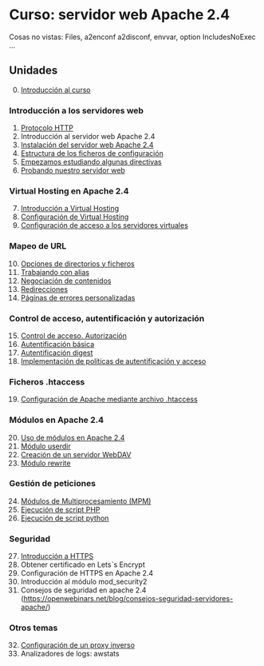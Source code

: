 # Curso: servidor web Apache 2.4

Cosas no vistas: Files, a2enconf a2disconf, envvar, option IncludesNoExec ...

## Unidades

0. [Introducción al curso](curso/u0)

### Introducción a los servidores web

1. [Protocolo HTTP](curso/u1) 
2. Introducción al servidor web Apache 2.4
3. [Instalación del servidor web Apache 2.4](curso/u3)
4. [Estructura de los ficheros de configuración](curso/u4)
5. [Empezamos estudiando algunas directivas](curso/u5)
6. [Probando nuestro servidor web](curso/u6)

### Virtual Hosting en Apache 2.4

7. [Introducción a Virtual Hosting](curso/u7)
8. [Configuración de Virtual Hosting](curso/u8)
9. [Configuración de acceso a los servidores virtuales](curso/u9)

### Mapeo de URL

10. [Opciones de directorios y ficheros](curso/u10)
11. [Trabajando con alias](curso/u11)
12. [Negociación de contenidos](curso/u12)
13. [Redirecciones](curso/u13)
14. [Páginas de errores personalizadas](curso/u14)

### Control de acceso, autentificación y autorización

15. [Control de acceso. Autorización](curso/u15)
16. [Autentificación básica](curso/u16)
17. [Autentificación digest](curso/u17)
18. [Implementación de políticas de autentificación y acceso](curso/u18)

### Ficheros .htaccess

19. [Configuración de Apache mediante archivo .htaccess](curso/u19)

### Módulos en Apache 2.4

20. [Uso de módulos en Apache 2.4](curso/u20)
21. [Módulo userdir](curso/u21)
22. [Creación de un servidor WebDAV](curso/u22)
23. [Módulo rewrite](curso/u23)

### Gestión de peticiones

24. [Módulos de Multiprocesamiento (MPM)](curso/u24)
25. [Ejecución de script PHP](curso/u25)
26. [Ejecución de script python](curso/u26)

### Seguridad

27. [Introducción a HTTPS](curso/u27)
28. Obtener certificado en Letsˋs Encrypt
29. Configuración de HTTPS en Apache 2.4
30. Introducción al módulo mod_security2
31. Consejos de seguridad en apache 2.4 (https://openwebinars.net/blog/consejos-seguridad-servidores-apache/)

### Otros temas

32. [Configuración de un proxy inverso](curso/u32)
33. Analizadores de logs: awstats

